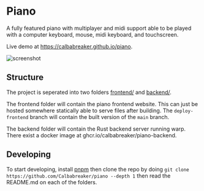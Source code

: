 # Piano

A fully featured piano with multiplayer and midi support able to be played
with a computer keyboard, mouse, midi keyboard, and touchscreen.

Live demo at https://calbabreaker.github.io/piano.

![screenshot](https://github.com/Calbabreaker/piano/assets/57030377/3159a33b-1c85-4698-8e0a-48383975d7b4)

## Structure

The project is seperated into two folders [frontend/](./frontend) and [backend/](./backend).

The frontend folder will contain the piano frontend website. This can just be
hosted somewhere statically able to serve files after building. The
`deploy-frontend` branch will contain the built version of the `main` branch.

The backend folder will contain the Rust backend server running warp.
There exist a docker image at ghcr.io/calbabreaker/piano-backend.

## Developing

To start developing, install [pnpm](https://pnpm.io/) then clone the
repo by doing `git clone https://github.com/Calbabreaker/piano --depth 1` then
read the README.md on each of the folders.
